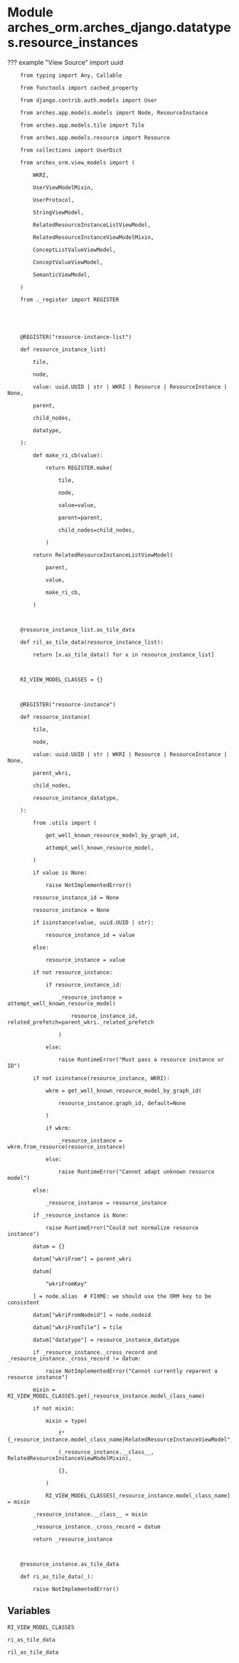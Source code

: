 # Module arches_orm.arches_django.datatypes.resource_instances

??? example "View Source"
        import uuid

        from typing import Any, Callable

        from functools import cached_property

        from django.contrib.auth.models import User

        from arches.app.models.models import Node, ResourceInstance

        from arches.app.models.tile import Tile

        from arches.app.models.resource import Resource

        from collections import UserDict

        from arches_orm.view_models import (

            WKRI,

            UserViewModelMixin,

            UserProtocol,

            StringViewModel,

            RelatedResourceInstanceListViewModel,

            RelatedResourceInstanceViewModelMixin,

            ConceptListValueViewModel,

            ConceptValueViewModel,

            SemanticViewModel,

        )

        from ._register import REGISTER

        

        

        @REGISTER("resource-instance-list")

        def resource_instance_list(

            tile,

            node,

            value: uuid.UUID | str | WKRI | Resource | ResourceInstance | None,

            parent,

            child_nodes,

            datatype,

        ):

            def make_ri_cb(value):

                return REGISTER.make(

                    tile,

                    node,

                    value=value,

                    parent=parent,

                    child_nodes=child_nodes,

                )

            return RelatedResourceInstanceListViewModel(

                parent,

                value,

                make_ri_cb,

            )

        

        @resource_instance_list.as_tile_data

        def ril_as_tile_data(resource_instance_list):

            return [x.as_tile_data() for x in resource_instance_list]

        

        RI_VIEW_MODEL_CLASSES = {}

        

        @REGISTER("resource-instance")

        def resource_instance(

            tile,

            node,

            value: uuid.UUID | str | WKRI | Resource | ResourceInstance | None,

            parent_wkri,

            child_nodes,

            resource_instance_datatype,

        ):

            from .utils import (

                get_well_known_resource_model_by_graph_id,

                attempt_well_known_resource_model,

            )

            if value is None:

                raise NotImplementedError()

            resource_instance_id = None

            resource_instance = None

            if isinstance(value, uuid.UUID | str):

                resource_instance_id = value

            else:

                resource_instance = value

            if not resource_instance:

                if resource_instance_id:

                    _resource_instance = attempt_well_known_resource_model(

                        resource_instance_id, related_prefetch=parent_wkri._related_prefetch

                    )

                else:

                    raise RuntimeError("Must pass a resource instance or ID")

            if not isinstance(resource_instance, WKRI):

                wkrm = get_well_known_resource_model_by_graph_id(

                    resource_instance.graph_id, default=None

                )

                if wkrm:

                    _resource_instance = wkrm.from_resource(resource_instance)

                else:

                    raise RuntimeError("Cannot adapt unknown resource model")

            else:

                _resource_instance = resource_instance

            if _resource_instance is None:

                raise RuntimeError("Could not normalize resource instance")

            datum = {}

            datum["wkriFrom"] = parent_wkri

            datum[

                "wkriFromKey"

            ] = node.alias  # FIXME: we should use the ORM key to be consistent

            datum["wkriFromNodeid"] = node.nodeid

            datum["wkriFromTile"] = tile

            datum["datatype"] = resource_instance_datatype

            if _resource_instance._cross_record and _resource_instance._cross_record != datum:

                raise NotImplementedError("Cannot currently reparent a resource instance")

            mixin = RI_VIEW_MODEL_CLASSES.get(_resource_instance.model_class_name)

            if not mixin:

                mixin = type(

                    f"{_resource_instance.model_class_name}RelatedResourceInstanceViewModel",

                    (_resource_instance.__class__, RelatedResourceInstanceViewModelMixin),

                    {},

                )

                RI_VIEW_MODEL_CLASSES[_resource_instance.model_class_name] = mixin

            _resource_instance.__class__ = mixin

            _resource_instance._cross_record = datum

            return _resource_instance

        

        @resource_instance.as_tile_data

        def ri_as_tile_data(_):

            raise NotImplementedError()

## Variables

```python3
RI_VIEW_MODEL_CLASSES
```

```python3
ri_as_tile_data
```

```python3
ril_as_tile_data
```